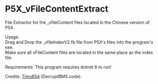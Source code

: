 # P5X_vFileContentExtract  

File Extractor for the _vfileContent files located in the Chinese version of P5X.  

Usage:  
Drag and Drop the _vfileIndexV2.fb file from P5X's files into the program's exe.  
Make sure all vFileContent files are located in the same place as the index file.


Requirements: This program requires dotnet 8 to run!  


Credits: [Timo654](https://github.com/Timo654) (DecryptBMS code).
